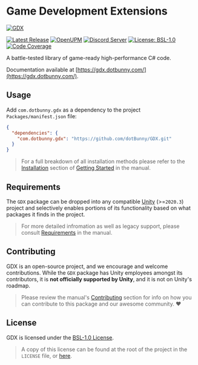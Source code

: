 # Game Development Extensions

[![GDX](https://dotbunny.com/wp-content/uploads/2021/01/gdx-logo-fun.png)](https://github.com/dotBunny/GDX)

[![Latest Release](https://img.shields.io/github/release/dotBunny/GDX.svg?logo=github)](https://github.com/dotBunny/GDX/releases)
[![OpenUPM](https://img.shields.io/npm/v/com.dotbunny.gdx?label=openupm&registry_uri=https://package.openupm.com)](https://openupm.com/packages/com.dotbunny.gdx/)
[![Discord Server](https://img.shields.io/discord/582190573897908224.svg?label=discord&logo=discord&color=informational)](https://discord.gg/EcceFGAuJs)
[![License: BSL-1.0](https://img.shields.io/badge/License-BSL-blue.svg)](https://github.com/dotBunny/GDX/blob/main/LICENSE)
[![Code Coverage](https://gdx.dotbunny.com/reports/coverage/Report/badge_linecoverage.svg)](/reports/coverage/Report/index.html)

A battle-tested library of game-ready high-performance C# code.

Documentation available at [https://gdx.dotbunny.com/](https://gdx.dotbunny.com/).

## Usage

Add `com.dotbunny.gdx` as a dependency to the project `Packages/manifest.json` file:

```json
{
  "dependencies": {
    "com.dotbunny.gdx": "https://github.com/dotBunny/GDX.git"
  }
}
```

> For a full breakdown of all installation methods please refer to the [Installation](https://gdx.dotbunny.com/manual/getting-started.html#installation) section of [Getting Started](https://gdx.dotbunny.com/manual/getting-started.html) in the manual.

## Requirements

The `GDX` package can be dropped into any compatible [Unity](http://unity3d.com) (>=`2020.3`) project and selectively enables portions of its functionality based on what packages it finds in the project.
> For more detailed infromation as well as legacy support, please consult [Requirements](https://gdx.dotbunny.com/manual/requirements.html) in the manual.

## Contributing

GDX is an open-source project, and we encourage and welcome contributions. While the `GDX` package has Unity employees amongst its contributors, it is **not officially supported by Unity**, and it is not on Unity's roadmap.
> Please review the manual's [Contributing](https://gdx.dotbunny.com/manual/contributing.html) section for info on how you can contribute to this package and our awesome community. :heart:

## License

GDX is licensed under the [BSL-1.0 License](https://choosealicense.com/licenses/bsl-1.0/).
> A copy of this license can be found at the root of the project in the `LICENSE` file, or [here](https://gdx.dotbunny.com/license.html).
